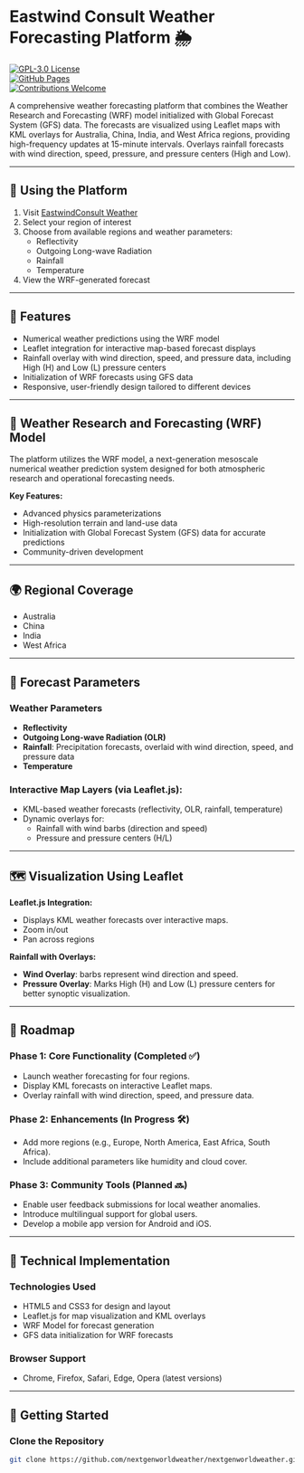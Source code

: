 # Eastwind Consult Weather Forecasting Platform 🌦️  
[![GPL-3.0 License](https://img.shields.io/badge/license-GPL--3.0-blue)](./LICENSE.md)  
[![GitHub Pages](https://img.shields.io/badge/deployment-GitHub%20Pages-blue)](https://nextgenworldweather.github.io)  
[![Contributions Welcome](https://img.shields.io/badge/contributions-welcome-brightgreen)](https://github.com/nextgenworldweather/nextgenworldweather.github.io/issues)  

A comprehensive weather forecasting platform that combines the Weather Research and Forecasting (WRF) model initialized with Global Forecast System (GFS) data. The forecasts are visualized using Leaflet maps with KML overlays for Australia, China, India, and West Africa regions, providing high-frequency updates at 15-minute intervals. Overlays rainfall forecasts with wind direction, speed, pressure, and pressure centers (High and Low). 

---

## 📱 Using the Platform
1. Visit [EastwindConsult Weather](https://nextgenworldweather.github.io)
2. Select your region of interest
3. Choose from available regions and weather parameters:
   - Reflectivity
   - Outgoing Long-wave Radiation
   - Rainfall
   - Temperature
4. View the WRF-generated forecast

---

## 🌟 Features  
- Numerical weather predictions using the WRF model  
- Leaflet integration for interactive map-based forecast displays  
- Rainfall overlay with wind direction, speed, and pressure data, including High (H) and Low (L) pressure centers  
- Initialization of WRF forecasts using GFS data
- Responsive, user-friendly design tailored to different devices  

---

## 🔮 Weather Research and Forecasting (WRF) Model  

The platform utilizes the WRF model, a next-generation mesoscale numerical weather prediction system designed for both atmospheric research and operational forecasting needs.  

**Key Features:**  
- Advanced physics parameterizations  
- High-resolution terrain and land-use data  
- Initialization with Global Forecast System (GFS) data for accurate predictions  
- Community-driven development  

---

## 🌍 Regional Coverage  

- Australia  
- China  
- India  
- West Africa  

---

## 🎯 Forecast Parameters  

### Weather Parameters  
- **Reflectivity**
- **Outgoing Long-wave Radiation (OLR)**
- **Rainfall**: Precipitation forecasts, overlaid with wind direction, speed, and pressure data  
- **Temperature**

### Interactive Map Layers (via Leaflet.js):  
- KML-based weather forecasts (reflectivity, OLR, rainfall, temperature)  
- Dynamic overlays for:  
  - Rainfall with wind barbs (direction and speed)  
  - Pressure and pressure centers (H/L)  

---

## 🗺️ Visualization Using Leaflet  

**Leaflet.js Integration:**  
- Displays KML weather forecasts over interactive maps.
- Zoom in/out
- Pan across regions  

**Rainfall with Overlays:**  
- **Wind Overlay**: barbs represent wind direction and speed.  
- **Pressure Overlay**: Marks High (H) and Low (L) pressure centers for better synoptic visualization.  

---

## 🚀 Roadmap  

### Phase 1: Core Functionality (Completed ✅)  
- Launch weather forecasting for four regions.  
- Display KML forecasts on interactive Leaflet maps.  
- Overlay rainfall with wind direction, speed, and pressure data.  

### Phase 2: Enhancements (In Progress 🛠️)  
- Add more regions (e.g., Europe, North America, East Africa, South Africa).  
- Include additional parameters like humidity and cloud cover.  

### Phase 3: Community Tools (Planned 🔜)  
- Enable user feedback submissions for local weather anomalies.  
- Introduce multilingual support for global users.  
- Develop a mobile app version for Android and iOS.  

---

## 🔧 Technical Implementation  

### Technologies Used  
- HTML5 and CSS3 for design and layout  
- Leaflet.js for map visualization and KML overlays  
- WRF Model for forecast generation  
- GFS data initialization for WRF forecasts 

### Browser Support  
- Chrome, Firefox, Safari, Edge, Opera (latest versions)  

---

## 🚀 Getting Started  

### Clone the Repository  
```bash
git clone https://github.com/nextgenworldweather/nextgenworldweather.github.io.git

